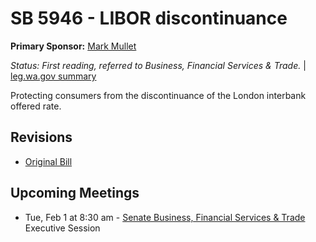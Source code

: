 # SB 5946 - LIBOR discontinuance
**Primary Sponsor:** [Mark Mullet](/person/leg/mark.mullet.md)

*Status: First reading, referred to Business, Financial Services & Trade.* | [leg.wa.gov summary](https://app.leg.wa.gov/billsummary?BillNumber=5946&Year=2021)

Protecting consumers from the discontinuance of the London interbank offered rate.

## Revisions
* [Original Bill](1/)

## Upcoming Meetings
* Tue, Feb 1 at 8:30 am - [Senate Business, Financial Services & Trade](/senate/2021-22/BFST/) Executive Session